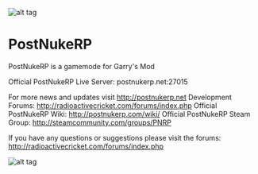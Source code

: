 ![alt tag](http://radioactivecricket.com/forums/styles/prosilver/imageset/postnukerp_logo.png)
# PostNukeRP

PostNukeRP is a gamemode for Garry's Mod

Official PostNukeRP Live Server: postnukerp.net:27015 

For more news and updates visit http://postnukerp.net
Development Forums: http://radioactivecricket.com/forums/index.php
Official PostNukeRP Wiki: http://postnukerp.com/wiki/
Official PostNukeRP Steam Group: http://steamcommunity.com/groups/PNRP

If you have any questions or suggestions please visit the forums: http://radioactivecricket.com/forums/index.php


![alt tag](http://postnukerp.com/images/RC-Logo_small1a.png)
